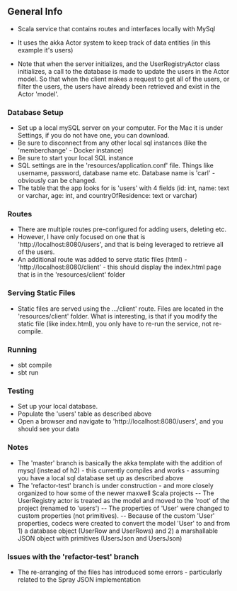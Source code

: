 ## General Info

- Scala service that contains routes and interfaces locally with MySql

- It uses the akka Actor system to keep track of data entities (in this example it's users)

- Note that when the server initializes, and the UserRegistryActor class initializes, a call to the database is made to update the users in the Actor model.  So that when the client makes a request to get all of the users, or filter the users, the users have already been retrieved and exist in the Actor 'model'.

### Database Setup

- Set up a local mySQL server on your computer. For the Mac it is under Settings, if you do not have one, you can download.
- Be sure to disconnect from any other local sql instances (like the 'memberchange' - Docker instance)
- Be sure to start your local SQL instance
- SQL settings are in the 'resources/application.conf' file.  Things like username, password, database name etc.  Database name is 'carl' - obviously can be changed.
- The table that the app looks for is 'users' with 4 fields (id: int, name: text or varchar, age: int, and countryOfResidence: text or varchar)

### Routes
- There are multiple routes pre-configured for adding users, deleting etc.
- However, I have only focused on one that is 'http://localhost:8080/users', and that is being leveraged to retrieve all of the users.
- An additional route was added to serve static files (html) - 'http://localhost:8080/client' - this should display the index.html page that is in the 'resources/client' folder

### Serving Static Files
- Static files are served using the .../client' route.  Files are located in the 'resources/client' folder.  What is interesting, is that if you modify the static file (like index.html), you only have to re-run the service, not re-compile.

### Running
- sbt compile
- sbt run

### Testing
- Set up your local database.
- Populate the 'users' table as described above
- Open a browser and navigate to 'http://localhost:8080/users', and you should see your data

### Notes
- The 'master' branch is basically the akka template with the addition of mysql (instead of h2) - this currently compiles and works - assuming you have a local sql database set up as described above
- The 'refactor-test' branch is under construction - and more closely organized to how some of the newer maxwell Scala projects
-- The UserRegistry actor is treated as the model and moved to the 'root' of the project (renamed to 'users')
-- The properties of 'User' were changed to custom properties (not primitives).
-- Because of the custom 'User' properties, codecs were created to convert the model 'User' to and from 1) a database object (UserRow and UserRows) and 2) a marshallable JSON object with primitives (UsersJson and UsersJson)

### Issues with the 'refactor-test' branch
- The re-arranging of the files has introduced some errors - particularly related to the Spray JSON implementation

